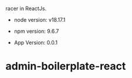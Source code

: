 
 racer in ReactJs.

- node version: 
v18.17.1

- npm version:
9.6.7

- App Version:
0.0.1
# admin-boilerplate-react
